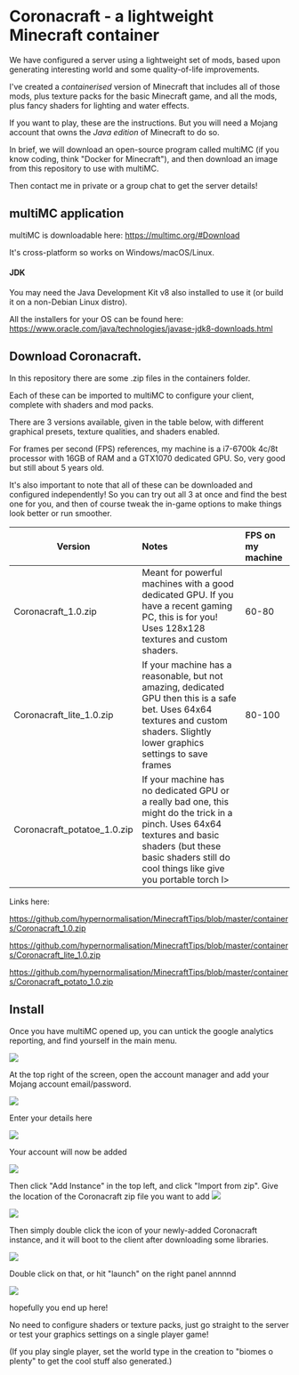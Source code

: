 # Coronacraft - a lightweight Minecraft container

We have configured a server using a lightweight set of mods, based upon generating interesting world and some quality-of-life improvements.

I've created a *containerised* version of Minecraft that includes all of those mods, plus texture packs for the basic Minecraft game, and all the mods, plus fancy shaders for lighting and water effects.

If you want to play, these are the instructions. But you will need a Mojang account that owns the *Java edition* of Minecraft to do so.

In brief, we will download an open-source program called multiMC (if you know coding, think "Docker for Minecraft"), and then download an image from this repository to use with multiMC.

Then contact me in private or a group chat to get the server details!

## multiMC application

multiMC is downloadable here: https://multimc.org/#Download

It's cross-platform so works on Windows/macOS/Linux.

#### JDK
You may need the Java Development Kit v8 also installed to use it (or build it on a non-Debian Linux distro).

All the installers for your OS can be found here:
https://www.oracle.com/java/technologies/javase-jdk8-downloads.html

## Download Coronacraft.

In this repository there are some .zip files in the containers folder.

Each of these can be imported to multiMC to configure your client, complete with shaders and mod packs.

There are 3 versions available, given in the table below, with different graphical presets, texture qualities, and shaders enabled.

For frames per second (FPS) references, my machine is a i7-6700k 4c/8t processor with 16GB of RAM and a GTX1070 dedicated GPU. So, very good but still about 5 years old.

It's also important to note that all of these can be downloaded and configured independently! So you can try out all 3 at once and find the best one for you, and then of course tweak the in-game options to make things look better or run smoother.

Version   |  Notes | FPS on my machine
 ------------- |:-------------| :-----
Coronacraft_1.0.zip | Meant for powerful machines with a good dedicated GPU. If you have a recent gaming PC, this is for you! Uses 128x128 textures and custom shaders. | 60-80
Coronacraft_lite_1.0.zip | If your machine has a reasonable, but not amazing, dedicated GPU then this is a safe bet. Uses 64x64 textures and custom shaders. Slightly lower graphics settings to save frames | 80-100
Coronacraft_potatoe_1.0.zip | If your machine has no dedicated GPU or a really bad one, this might do the trick in a pinch. Uses 64x64 textures and basic shaders (but these basic shaders still do cool things like give you portable torch l>

Links here:

https://github.com/hypernormalisation/MinecraftTips/blob/master/containers/Coronacraft_1.0.zip

https://github.com/hypernormalisation/MinecraftTips/blob/master/containers/Coronacraft_lite_1.0.zip

https://github.com/hypernormalisation/MinecraftTips/blob/master/containers/Coronacraft_potato_1.0.zip

## Install

Once you have multiMC opened up, you can untick the google analytics reporting, and find yourself in the main menu.

![](img/1.png)

At the top right of the screen, open the account manager and add your Mojang account email/password.

![](img/2.png)

Enter your details here

![](img/2_5.png)

Your account will now be added

![](img/3.png)

Then click "Add Instance" in the top left, and click "Import from zip".
Give the location of the Coronacraft zip file you want to add
![](img/5.png)

![](img/6.png)

Then simply double click the icon of your newly-added Coronacraft instance, and it will boot to the client after downloading some libraries.

![](img/7.png)

Double click on that, or hit "launch" on the right panel annnnd

![](img/8.png)

hopefully you end up here!

No need to configure shaders or texture packs, just go straight to the server or test your graphics settings on a single player game!

(If you play single player, set the world type in the creation to "biomes o plenty" to get the cool stuff also generated.)
